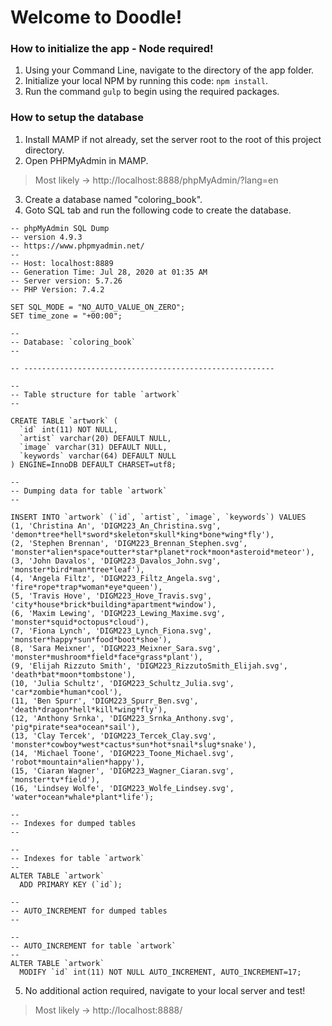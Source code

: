 # Welcome to Doodle!
### How to initialize the app - Node required!

1. Using your Command Line, navigate to the directory of the app folder.
2. Initialize your local NPM by running this code: `npm install`.
3. Run the command `gulp` to begin using the required packages.

### How to setup the database
1. Install MAMP if not already, set the server root to the root of this project directory.
2. Open PHPMyAdmin in MAMP.
> Most likely -> http://localhost:8888/phpMyAdmin/?lang=en

3. Create a database named "coloring_book".
4. Goto SQL tab and run the following code to create the database.

```
-- phpMyAdmin SQL Dump
-- version 4.9.3
-- https://www.phpmyadmin.net/
--
-- Host: localhost:8889
-- Generation Time: Jul 28, 2020 at 01:35 AM
-- Server version: 5.7.26
-- PHP Version: 7.4.2
 
SET SQL_MODE = "NO_AUTO_VALUE_ON_ZERO";
SET time_zone = "+00:00";
 
--
-- Database: `coloring_book`
--
 
-- --------------------------------------------------------
 
--
-- Table structure for table `artwork`
--
 
CREATE TABLE `artwork` (
  `id` int(11) NOT NULL,
  `artist` varchar(20) DEFAULT NULL,
  `image` varchar(31) DEFAULT NULL,
  `keywords` varchar(64) DEFAULT NULL
) ENGINE=InnoDB DEFAULT CHARSET=utf8;
 
--
-- Dumping data for table `artwork`
--
 
INSERT INTO `artwork` (`id`, `artist`, `image`, `keywords`) VALUES
(1, 'Christina An', 'DIGM223_An_Christina.svg', 'demon*tree*hell*sword*skeleton*skull*king*bone*wing*fly'),
(2, 'Stephen Brennan', 'DIGM223_Brennan_Stephen.svg', 'monster*alien*space*outter*star*planet*rock*moon*asteroid*meteor'),
(3, 'John Davalos', 'DIGM223_Davalos_John.svg', 'monster*bird*man*tree*leaf'),
(4, 'Angela Filtz', 'DIGM223_Filtz_Angela.svg', 'fire*rope*trap*woman*eye*queen'),
(5, 'Travis Hove', 'DIGM223_Hove_Travis.svg', 'city*house*brick*building*apartment*window'),
(6, 'Maxim Lewing', 'DIGM223_Lewing_Maxime.svg', 'monster*squid*octopus*cloud'),
(7, 'Fiona Lynch', 'DIGM223_Lynch_Fiona.svg', 'monster*happy*sun*food*boot*shoe'),
(8, 'Sara Meixner', 'DIGM223_Meixner_Sara.svg', 'monster*mushroom*field*face*grass*plant'),
(9, 'Elijah Rizzuto Smith', 'DIGM223_RizzutoSmith_Elijah.svg', 'death*bat*moon*tombstone'),
(10, 'Julia Schultz', 'DIGM223_Schultz_Julia.svg', 'car*zombie*human*cool'),
(11, 'Ben Spurr', 'DIGM223_Spurr_Ben.svg', 'death*dragon*hell*kill*wing*fly'),
(12, 'Anthony Srnka', 'DIGM223_Srnka_Anthony.svg', 'pig*pirate*sea*ocean*sail'),
(13, 'Clay Tercek', 'DIGM223_Tercek_Clay.svg', 'monster*cowboy*west*cactus*sun*hot*snail*slug*snake'),
(14, 'Michael Toone', 'DIGM223_Toone_Michael.svg', 'robot*mountain*alien*happy'),
(15, 'Ciaran Wagner', 'DIGM223_Wagner_Ciaran.svg', 'monster*tv*field'),
(16, 'Lindsey Wolfe', 'DIGM223_Wolfe_Lindsey.svg', 'water*ocean*whale*plant*life');
 
--
-- Indexes for dumped tables
--
 
--
-- Indexes for table `artwork`
--
ALTER TABLE `artwork`
  ADD PRIMARY KEY (`id`);
 
--
-- AUTO_INCREMENT for dumped tables
--
 
--
-- AUTO_INCREMENT for table `artwork`
--
ALTER TABLE `artwork`
  MODIFY `id` int(11) NOT NULL AUTO_INCREMENT, AUTO_INCREMENT=17;
```

5. No additional action required, navigate to your local server and test!
> Most likely -> http://localhost:8888/